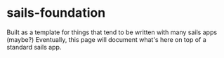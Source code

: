 # sails-foundation
Built as a template for things that tend to be written with many sails apps (maybe?)
Eventually, this page will document what's here on top of a standard sails app.